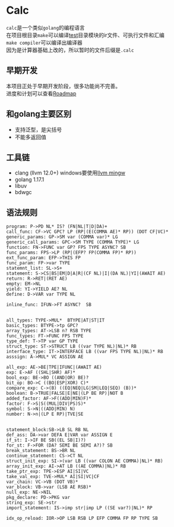 # Calc
`calc`是一个类似`golang`的编程语言  
在项目根目录`make`可以编译[test](test)目录模块的ir文件、可执行文件和汇编  
`make compiler`可以编译出编译器  
因为是计算器基础上改的，所以暂时的文件后缀是`.calc`  

## 早期开发
本项目正处于早期开发阶段，很多功能尚不完善。  
进度和计划可以查看[Roadmap](docs/roadmap.md)

## 和golang主要区别
- 支持泛型，是尖括号
- 不能多返回值

## 工具链
- clang (llvm 12.0+) windows要使用[llvm mingw](https://github.com/mstorsjo/llvm-mingw/releases)
- golang 1.17.1
- libuv
- bdwgc
## 语法规则
```
program: P->PD NL* IS? (FN|NL|T|D|DA)+
call_func: CF->VC GPC? LP (RP|(E(COMMA AE)* RP)) (DOT CF|VC)*
generic_params: GP->SM var (COMMA var)* LG
generic_call_params: GPC->SM TYPE (COMMA TYPE)* LG
function: FN->FUNC var GP? FPS TYPE ASYNC? SB
func_params: FPS->LP (RP|(EFP? FP(COMMA FP)* RP))
ext_func_param: EFP->THIS FP
func_param: FP->var TYPE
statemnt_list: SL->S+
statement: S->CS|BS|EM|D|A|R|(CF NL)|I|(DA NL)|YI|(AWAIT AE)
return: R->RET|(RET AE)
empty: EM->NL
yield: YI->YIELD AE? NL
define: D->VAR var TYPE NL

inline_func: IFUN->FT ASYNC?  SB


all_types: TYPE->MUL*  BTYPE|AT|ST|IT
basic_types: BTYPE->tp GPC?
array_types: AT->LSB n? RSB TYPE
func_types: FT->FUNC FPS TYPE
type_def: T->TP var GP TYPE
struct_type: ST->STRUCT LB ((var TYPE NL)|NL)* RB
interface_type: IT->INTERFACE LB ((var FPS TYPE NL)|NL)* RB
asssign: A->MUL* VC ASSIGN AE

all_exp: AE->BE|TPE|IFUNC|(AWAIT AE) 
exp: E->AF ((SHL|SHR) AF)*
bool_exp: BE->BO ((AND|OR) BE)?
bit_op: BO->C ((BO|ESP|XOR) C)*
compare_exp: C->(B) ((EQ|NEQ|LG|SM|LEQ|SEQ) (B))*
boolean: B->TRUE|FALSE|E|NE|(LP BE RP)|NOT B
added_factor: AF->F((ADD|MIN)F)*
factor: F->S|S((MUL|DIV|PS)S)*
symbol: S->N|((ADD|MIN) N)
number: N->n|(LP E RP)|TVE|SE


statement_block:SB->LB SL RB NL
def_ass: DA->var DEFA E|VAR var ASSIGN E
if_st: I->IF BE SB((EL SB|I)?)
for_st: F->FOR (DA? SEMI BE SEMI A?)? SB
break_statement: BS->BR NL
continue_statement: CS->CT NL
struct_init_exp: SI->(var LB ((var COLON AE COMMA)|NL)* RB)
array_init_exp: AI->AT LB ((AE COMMA)|NL)* RB
take_ptr_exp: TPE->ESP AI|SI|VC
take_val_exp: TVE->MUL* AI|SI|VC|CF
var_chain: VC->VB (DOT VB)*
var_block: VB->var (LSB AE RSB)*
null_exp: NE->NIL
pkg_declare: PD->PKG var
string_exp: SE->str
import_statement: IS->imp str|imp LP ((SE var?)|NL)* RP

idx_op_reload: IOR->OP LSB RSB LP EFP COMMA FP RP TYPE SB
```
